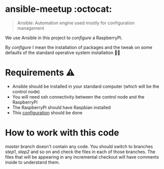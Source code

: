 # ansible-meetup :octocat:

> Ansible: Automation engine used mostly for configuration management 

We use Ansible in this project to *configure* a RaspberryPi.

By *configure* I mean the installation of packages and the tweak on some defaults of the standard operative system installation :woman_technologist:

# Requirements :warning:
 - Ansible should be installed in your standard computer (which will be the control node)
 - You will need ssh connectivity between the control node and the RaspberryPi 
 - The RaspberryPi should have Raspbian installed
 - This [configuration](./PRECONFIG.md) should be done

# How to work with this code
*master* branch doesn't contain any code. 
You should switch to branches *step1*, *step2* and so on and check the files in each of those branches.
The files that will be appearing in any incremental checkout will have comments inside to understand them.
